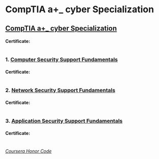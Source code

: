 # CompTIA a+_ cyber Specialization


## [CompTIA a+_ cyber Specialization](https://www.coursera.org/specializations/comptia-aplus-cyber)
####    **Certificate:**
#

### 1. [Computer Security Support Fundamentals](https://www.coursera.org/learn/comptia-computer-security-support-fundamentals?specialization=comptia-aplus-cyber)

####    **Certificate:**
#

### 2. [Network Security Support Fundamentals](https://www.coursera.org/learn/comptia-network-security-support-fundamentals?specialization=comptia-aplus-cyber)

####    **Certificate:**
#

### 3. [Application Security Support Fundamentals](https://www.coursera.org/learn/comptia-application-security-support-fundamentals?specialization=comptia-aplus-cyber)

####    **Certificate:**
#




[*Coursera Honor Code*](https://www.coursera.support/s/article/209818863-Coursera-Honor-Code?language=en_US)
